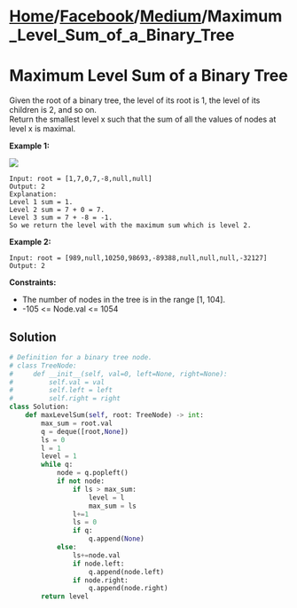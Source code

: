 # [Home](./../..)/[Facebook](./..)/[Medium](./)/Maximum_Level_Sum_of_a_Binary_Tree
<h1>Maximum Level Sum of a Binary Tree</h1>

<p>
Given the root of a binary tree, the level of its root is 1, the level of its children is 2, and so on.
<br>
Return the smallest level x such that the sum of all the values of nodes at level x is maximal.
</p>

<b>Example 1:</b>

<img src="https://assets.leetcode.com/uploads/2019/05/03/capture.JPG">

    Input: root = [1,7,0,7,-8,null,null]
    Output: 2
    Explanation: 
    Level 1 sum = 1.
    Level 2 sum = 7 + 0 = 7.
    Level 3 sum = 7 + -8 = -1.
    So we return the level with the maximum sum which is level 2.

<b>Example 2:</b>

    Input: root = [989,null,10250,98693,-89388,null,null,null,-32127]
    Output: 2

<b>Constraints:</b>

- The number of nodes in the tree is in the range [1, 104].
- -105 <= Node.val <= 1054

<h2>Solution</h2>

```python
# Definition for a binary tree node.
# class TreeNode:
#     def __init__(self, val=0, left=None, right=None):
#         self.val = val
#         self.left = left
#         self.right = right
class Solution:
    def maxLevelSum(self, root: TreeNode) -> int:
        max_sum = root.val
        q = deque([root,None])
        ls = 0
        l = 1
        level = 1
        while q:
            node = q.popleft()
            if not node:
                if ls > max_sum:
                    level = l
                    max_sum = ls
                l+=1
                ls = 0
                if q:
                    q.append(None)
            else:
                ls+=node.val
                if node.left:
                    q.append(node.left)
                if node.right:
                    q.append(node.right)
        return level
```
